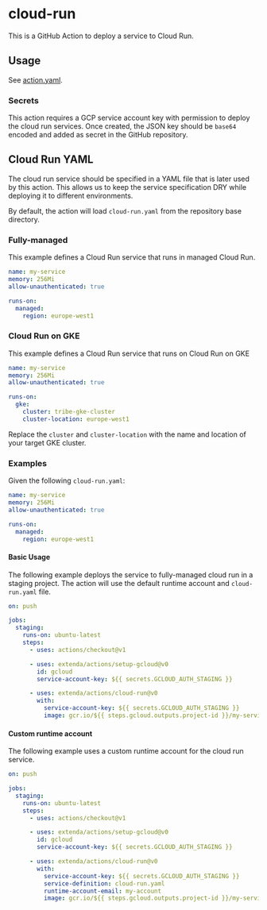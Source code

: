 # cloud-run

This is a GitHub Action to deploy a service to Cloud Run.

## Usage

See [action.yaml](action.yaml).

### Secrets

This action requires a GCP service account key with permission to deploy the cloud run services.
Once created, the JSON key should be `base64` encoded and added as secret in the GitHub repository.

## Cloud Run YAML

The cloud run service should be specified in a YAML file that is later used by this action. This allows us to keep
the service specification DRY while deploying it to different environments.

By default, the action will load `cloud-run.yaml` from the repository base directory.

### Fully-managed

This example defines a Cloud Run service that runs in managed Cloud Run.
```yaml
name: my-service
memory: 256Mi
allow-unauthenticated: true

runs-on:
  managed:
    region: europe-west1
```

### Cloud Run on GKE

This example defines a Cloud Run service that runs on Cloud Run on GKE
```yaml
name: my-service
memory: 256Mi
allow-unauthenticated: true

runs-on:
  gke:
    cluster: tribe-gke-cluster
    cluster-location: europe-west1
```
Replace the `cluster` and `cluster-location` with the name and location of your target GKE cluster.

### Examples

Given the following `cloud-run.yaml`:
```yaml
name: my-service
memory: 256Mi
allow-unauthenticated: true

runs-on:
  managed:
    region: europe-west1
```

#### Basic Usage

The following example deploys the service to fully-managed cloud run in a staging project.
The action will use the default runtime account and `cloud-run.yaml` file.

```yaml
on: push

jobs:
  staging:
    runs-on: ubuntu-latest
    steps:
      - uses: actions/checkout@v1

      - uses: extenda/actions/setup-gcloud@v0
        id: gcloud
        service-account-key: ${{ secrets.GCLOUD_AUTH_STAGING }}

      - uses: extenda/actions/cloud-run@v0
        with:
          service-account-key: ${{ secrets.GCLOUD_AUTH_STAGING }}
          image: gcr.io/${{ steps.gcloud.outputs.project-id }}/my-service:$GITHUB_SHA
```

#### Custom runtime account

The following example uses a custom runtime account for the cloud run service.

```yaml
on: push

jobs:
  staging:
    runs-on: ubuntu-latest
    steps:
      - uses: actions/checkout@v1

      - uses: extenda/actions/setup-gcloud@v0
        id: gcloud
        service-account-key: ${{ secrets.GCLOUD_AUTH_STAGING }}

      - uses: extenda/actions/cloud-run@v0
        with:
          service-account-key: ${{ secrets.GCLOUD_AUTH_STAGING }}
          service-definition: cloud-run.yaml
          runtime-account-email: my-account
          image: gcr.io/${{ steps.gcloud.outputs.project-id }}/my-service:$GITHUB_SHA
```
